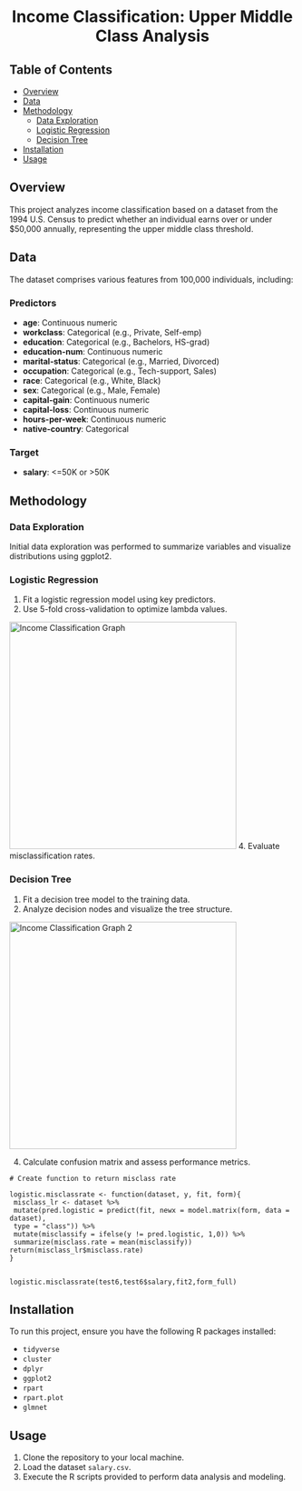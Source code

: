 <h1 align="center">Income Classification: Upper Middle Class Analysis</h1>   
  
 
## Table of Contents 
- [Overview](#overview)
- [Data](#data) 
- [Methodology](#methodology) 
  - [Data Exploration](#data-exploration)
  - [Logistic Regression](#logistic-regression)
  - [Decision Tree](#decision-tree)
- [Installation](#installation)
- [Usage](#usage)

## Overview
This project analyzes income classification based on a dataset from the 1994 U.S. Census to predict whether an individual earns over or under $50,000 annually, representing the upper middle class threshold.

## Data
The dataset comprises various features from 100,000 individuals, including:

### Predictors
- **age**: Continuous numeric
- **workclass**: Categorical (e.g., Private, Self-emp)
- **education**: Categorical (e.g., Bachelors, HS-grad)
- **education-num**: Continuous numeric
- **marital-status**: Categorical (e.g., Married, Divorced)
- **occupation**: Categorical (e.g., Tech-support, Sales)
- **race**: Categorical (e.g., White, Black)
- **sex**: Categorical (e.g., Male, Female)
- **capital-gain**: Continuous numeric
- **capital-loss**: Continuous numeric
- **hours-per-week**: Continuous numeric
- **native-country**: Categorical

### Target
- **salary**: <=50K or >50K

## Methodology

### Data Exploration
Initial data exploration was performed to summarize variables and visualize distributions using ggplot2.

### Logistic Regression
1. Fit a logistic regression model using key predictors.
2. Use 5-fold cross-validation to optimize lambda values.
<img src="https://github.com/RoryQo/R-Income-Classification-An-Upper-Middle-Class-Analysis/raw/main/Graph1.jpg" alt="Income Classification Graph" style="width: 400px;" />
4. Evaluate misclassification rates.

### Decision Tree
1. Fit a decision tree model to the training data.
2. Analyze decision nodes and visualize the tree structure.
<img src="https://github.com/RoryQo/R-Income-Classification-An-Upper-Middle-Class-Analysis/raw/main/graph2.jpg" alt="Income Classification Graph 2" style="width: 400px;" />

4. Calculate confusion matrix and assess performance metrics.

```
# Create function to return misclass rate

logistic.misclassrate <- function(dataset, y, fit, form){
 misclass_lr <- dataset %>% 
 mutate(pred.logistic = predict(fit, newx = model.matrix(form, data = dataset), 
 type = "class")) %>% 
 mutate(misclassify = ifelse(y != pred.logistic, 1,0)) %>%
 summarize(misclass.rate = mean(misclassify))
return(misclass_lr$misclass.rate)
}


logistic.misclassrate(test6,test6$salary,fit2,form_full)
```

## Installation
To run this project, ensure you have the following R packages installed:
- `tidyverse`
- `cluster`
- `dplyr`
- `ggplot2`
- `rpart`
- `rpart.plot`
- `glmnet`

## Usage
1. Clone the repository to your local machine.
2. Load the dataset `salary.csv`.
3. Execute the R scripts provided to perform data analysis and modeling.

